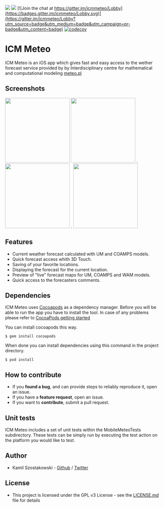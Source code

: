 ![](https://img.shields.io/badge/platform-iOS-green.svg)
![](https://api.travis-ci.com/kamil-szostakowski/icmmeteo.svg?branch=develop)
[![Join the chat at https://gitter.im/icmmeteo/Lobby](https://badges.gitter.im/icmmeteo/Lobby.svg)](https://gitter.im/icmmeteo/Lobby?utm_source=badge&utm_medium=badge&utm_campaign=pr-badge&utm_content=badge)
[![codecov](https://codecov.io/gh/kamil-szostakowski/icmmeteo/branch/develop/graph/badge.svg)](https://codecov.io/gh/kamil-szostakowski/icmmeteo)

# ICM Meteo #

ICM Meteo is an iOS app which gives fast and easy access to the wether forecast service provided by by Interdisciplinary centre for mathematical and computational modeling [meteo.pl](http://meteo.pl)

## Screenshots

<img src="https://raw.githubusercontent.com/kamil-szostakowski/icmmeteo/develop/iTunesAssets/Screen1.png" width="210" />   <img src="https://raw.githubusercontent.com/kamil-szostakowski/icmmeteo/develop/iTunesAssets/Screen2.png" width="210" /> . <img src="https://raw.githubusercontent.com/kamil-szostakowski/icmmeteo/develop/iTunesAssets/Screen3.png" width="210" /> . <img src="https://raw.githubusercontent.com/kamil-szostakowski/icmmeteo/develop/iTunesAssets/Screen4.png" width="210" /> 

## Features

- Current weather forecast calculated with UM and COAMPS models.
- Quick forecast access whith 3D Touch.
- Saving of your favorite locations.
- Displaying the forecast for the current location.
- Preview of "live" forecast maps for UM, COAMPS and WAM models.
- Quick access to the forecasters comments.

## Dependencies

ICM Meteo uses [Cocoapods](https://cocoapods.org/) as a dependency manager. Before you will be able to run the app you have to install the tool. In case of any problems please refer to [CocoaPods getting started](https://guides.cocoapods.org/using/getting-started.html)

You can install cocoapods this way.
```
$ gem install cocoapods
```

When done you can install dependencies using this command in the project directory.
```
$ pod install
```

## How to contribute

- If you __found a bug__, and can provide steps to reliably reproduce it, open an issue.
- If you have a __feature request__, open an issue.
- If you want to __contribute__, submit a pull request.

## Unit tests

ICM Meteo includes a set of unit tests within the MobileMeteoTests subdirectory. These tests can be simply run by executing the test action on the platform you would like to test.

## Author

- Kamil Szostakowski - [Github](https://github.com/kamil-szostakowski) / [Twitter](https://twitter.com/Szostakowskik)

## License

- This project is licensed under the GPL v3 License - see the [LICENSE.md](https://github.com/kamil-szostakowski/icmmeteo/blob/develop/LICENSE) file for details
